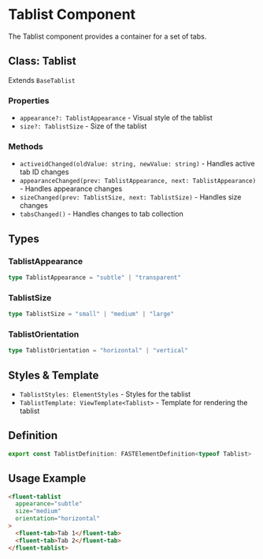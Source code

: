 # Tablist Component

The Tablist component provides a container for a set of tabs.

## Class: Tablist

Extends `BaseTablist`

### Properties

- `appearance?: TablistAppearance` - Visual style of the tablist
- `size?: TablistSize` - Size of the tablist

### Methods

- `activeidChanged(oldValue: string, newValue: string)` - Handles active tab ID changes
- `appearanceChanged(prev: TablistAppearance, next: TablistAppearance)` - Handles appearance changes
- `sizeChanged(prev: TablistSize, next: TablistSize)` - Handles size changes
- `tabsChanged()` - Handles changes to tab collection

## Types

### TablistAppearance

```typescript
type TablistAppearance = "subtle" | "transparent"
```

### TablistSize

```typescript
type TablistSize = "small" | "medium" | "large"
```

### TablistOrientation

```typescript
type TablistOrientation = "horizontal" | "vertical"
```

## Styles & Template

- `TablistStyles: ElementStyles` - Styles for the tablist
- `TablistTemplate: ViewTemplate<Tablist>` - Template for rendering the tablist

## Definition

```typescript
export const TablistDefinition: FASTElementDefinition<typeof Tablist>
```

## Usage Example

```html
<fluent-tablist
  appearance="subtle"
  size="medium"
  orientation="horizontal"
>
  <fluent-tab>Tab 1</fluent-tab>
  <fluent-tab>Tab 2</fluent-tab>
</fluent-tablist>
```
